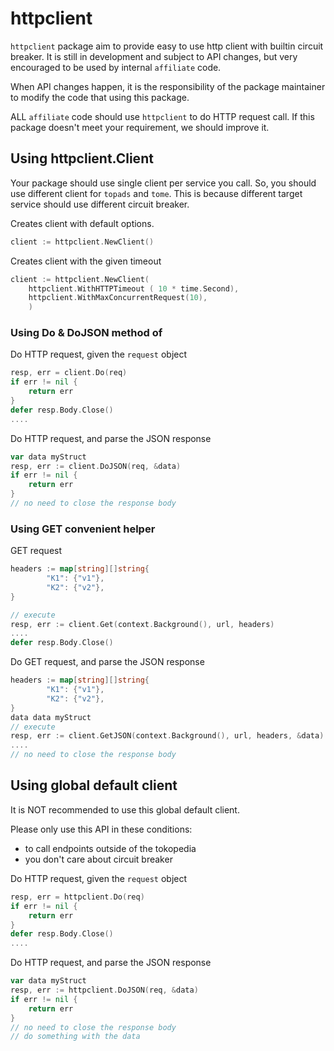 # httpclient

`httpclient` package aim to provide easy to use http client with builtin circuit breaker.
It is still in development and subject to API changes, but very encouraged to be used
by internal `affiliate` code.

When API changes happen, it is the responsibility of the package maintainer to modify
the code that using this package.

ALL `affiliate` code should use `httpclient` to do HTTP request call.
If this package doesn't meet your requirement, we should improve it.

## Using httpclient.Client

Your package should use single client per service you call.
So, you should use different client for `topads` and `tome`.
This is because different target service should use different circuit breaker.

Creates client with default options.
 
```go
client := httpclient.NewClient()
```

Creates client with the given timeout
```go
client := httpclient.NewClient(
    httpclient.WithHTTPTimeout ( 10 * time.Second),
    httpclient.WithMaxConcurrentRequest(10),
    )
```

### Using Do & DoJSON method of 

Do HTTP request, given the `request` object

```go
resp, err = client.Do(req)
if err != nil {
    return err
}
defer resp.Body.Close()
....
```

Do HTTP request, and parse the JSON response
```go
var data myStruct
resp, err := client.DoJSON(req, &data)
if err != nil {
    return err
}
// no need to close the response body
```

### Using GET convenient helper

GET request
```go
headers := map[string][]string{
        "K1": {"v1"},
        "K2": {"v2"},
}

// execute
resp, err := client.Get(context.Background(), url, headers)
....
defer resp.Body.Close()
```

Do GET request, and parse the JSON response
```go
headers := map[string][]string{
        "K1": {"v1"},
        "K2": {"v2"},
}
data data myStruct
// execute
resp, err := client.GetJSON(context.Background(), url, headers, &data)
....
// no need to close the response body
```


## Using global default client

It is NOT recommended to use this global default client.

Please only use this API in these conditions:
- to call endpoints outside of the tokopedia 
- you don't care about circuit breaker

Do HTTP request, given the `request` object

```go
resp, err = httpclient.Do(req)
if err != nil {
    return err
}
defer resp.Body.Close()
....
```

Do HTTP request, and parse the JSON response
```go
var data myStruct
resp, err := httpclient.DoJSON(req, &data)
if err != nil {
    return err
}
// no need to close the response body
// do something with the data
```

